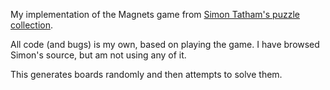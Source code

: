 My implementation of the Magnets game from [Simon Tatham's puzzle collection](http://www.chiark.greenend.org.uk/~sgtatham/puzzles/).

All code (and bugs) is my own, based on playing the game. I have browsed Simon's source, but am not using any of it.

This generates boards randomly and then attempts to solve them.
